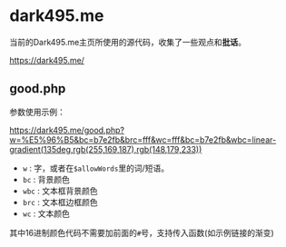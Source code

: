 # dark495.me
当前的Dark495.me主页所使用的源代码，收集了一些观点和**批话**。

https://dark495.me/

## good.php
参数使用示例：

https://dark495.me/good.php?w=%E5%96%B5&bc=b7e2fb&brc=fff&wc=fff&bc=b7e2fb&wbc=linear-gradient(135deg,rgb(255,169,187),rgb(148,179,233))

- `w` : 字，或者在`$allowWords`里的词/短语。
- `bc` : 背景颜色
- `wbc` : 文本框背景颜色
- `brc` : 文本框边框颜色
- `wc` : 文本颜色

其中16进制颜色代码不需要加前面的`#`号，支持传入函数(如示例链接的渐变)
